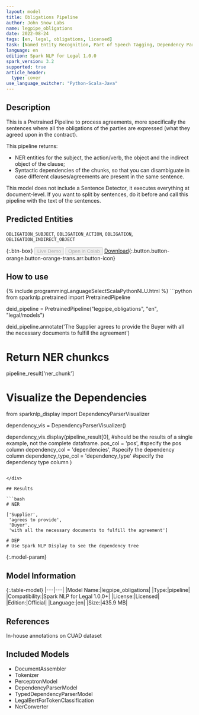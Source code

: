 ```yaml
---
layout: model
title: Obligations Pipeline
author: John Snow Labs
name: legpipe_obligations
date: 2022-08-24
tags: [en, legal, obligations, licensed]
task: [Named Entity Recognition, Part of Speech Tagging, Dependency Parser]
language: en
edition: Spark NLP for Legal 1.0.0
spark_version: 3.2
supported: true
article_header:
  type: cover
use_language_switcher: "Python-Scala-Java"
---
```


## Description

This is a Pretrained Pipeline to process agreements, more specifically the sentences where all the obligations of the parties are expressed (what they agreed upon in the contract).

This pipeline returns:
- NER entities for the subject, the action/verb, the object and the indirect object of the clause;
- Syntactic dependencies of the chunks, so that you can disambiguate in case different clauses/agreements are present in the same sentence.

This model does not include a Sentence Detector, it executes everything at document-level. If you want to split by sentences, do it before and call this pipeline with the text of the sentences.

## Predicted Entities

`OBLIGATION_SUBJECT`, `OBLIGATION_ACTION`, `OBLIGATION`, `OBLIGATION_INDIRECT_OBJECT`

{:.btn-box}
<button class="button button-orange" disabled>Live Demo</button>
<button class="button button-orange" disabled>Open in Colab</button>
[Download](https://s3.amazonaws.com/auxdata.johnsnowlabs.com/legal/models/legpipe_obligations_en_1.0.0_3.2_1661342149969.zip){:.button.button-orange.button-orange-trans.arr.button-icon}

## How to use



<div class="tabs-box" markdown="1">
{% include programmingLanguageSelectScalaPythonNLU.html %}
```python
from sparknlp.pretrained import PretrainedPipeline

deid_pipeline = PretrainedPipeline("legpipe_obligations", "en", "legal/models")

deid_pipeline.annotate('The Supplier agrees to provide the Buyer with all the necessary documents to fulfill the agreement')

# Return NER chunkcs
pipeline_result['ner_chunk']

# Visualize the Dependencies
from sparknlp_display import DependencyParserVisualizer

dependency_vis = DependencyParserVisualizer()

dependency_vis.display(pipeline_result[0], #should be the results of a single example, not the complete dataframe.
                       pos_col = 'pos', #specify the pos column
                       dependency_col = 'dependencies', #specify the dependency column
                       dependency_type_col = 'dependency_type' #specify the dependency type column
                       )
```

</div>

## Results

```bash
# NER

['Supplier',
 'agrees to provide',
 'Buyer',
 'with all the necessary documents to fulfill the agreement']

# DEP
# Use Spark NLP Display to see the dependency tree
```

{:.model-param}
## Model Information

{:.table-model}
|---|---|
|Model Name:|legpipe_obligations|
|Type:|pipeline|
|Compatibility:|Spark NLP for Legal 1.0.0+|
|License:|Licensed|
|Edition:|Official|
|Language:|en|
|Size:|435.9 MB|

## References

In-house annotations on CUAD dataset

## Included Models

- DocumentAssembler
- Tokenizer
- PerceptronModel
- DependencyParserModel
- TypedDependencyParserModel
- LegalBertForTokenClassification
- NerConverter